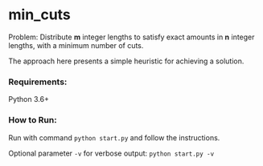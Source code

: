# min_cuts

Problem: Distribute **m** integer lengths to satisfy exact amounts in **n** integer lengths, with a minimum number of cuts.

The approach here presents a simple heuristic for achieving a solution.


### Requirements:

Python 3.6+

### How to Run:

Run with command `python start.py` and follow the instructions.

Optional parameter `-v` for verbose output: `python start.py -v`

